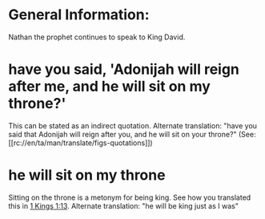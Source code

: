 # General Information:

Nathan the prophet continues to speak to King David.

# have you said, 'Adonijah will reign after me, and he will sit on my throne?'

This can be stated as an indirect quotation. Alternate translation: "have you said that Adonijah will reign after you, and he will sit on your throne?" (See: [[rc://en/ta/man/translate/figs-quotations]])

# he will sit on my throne

Sitting on the throne is a metonym for being king. See how you translated this in [1 Kings 1:13](./13.md). Alternate translation: "he will be king just as I was"

